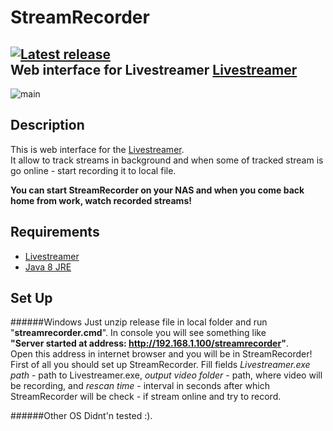 StreamRecorder
===
[![Latest release][badge-release]][Releases]  
**Web interface for Livestreamer [Livestreamer][Livestreamer]**
---

![main][main]

## Description
This is web interface for the [Livestreamer][Livestreamer].  
It allow to track streams in background and when some of tracked stream is go online - start recording it to local file.

**You can start StreamRecorder on your NAS and when you come back home from work, watch recorded streams!**


## Requirements
* [Livestreamer][Livestreamer]
* [Java 8 JRE][Java]


## Set Up
######Windows
Just unzip release file in local folder and run "**streamrecorder.cmd**". In console you will see something like  
**"Server started at address: http://192.168.1.100/streamrecorder"**.  
Open this address in internet browser and you will be in StreamRecorder!  
First of all you should set up StreamRecorder. Fill fields *Livestreamer.exe path* - path to Livestreamer.exe, *output video folder* - path, where video will be recording, and *rescan time* - interval in seconds after which StreamRecorder will be check - if stream online and try to record.

######Other OS
Didnt'n tested :).


  [Livestreamer]: https://github.com/chrippa/livestreamer "Livestreamer"
  [Main]: https://cloud.githubusercontent.com/assets/8672252/8272966/87fbe0cc-1861-11e5-8a7c-e5e0f52ec0c3.jpg
  [Releases]: https://github.com/Rexee/StreamRecorder/releases "Releases"
  [Java]: https://java.com/download "Java"
  [badge-release]: https://img.shields.io/badge/Release-1.0-green.svg "Latest release"
